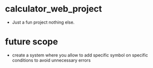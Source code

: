 # calculator_web_project
- Just a fun project nothing else.

# future scope
- create a system where you allow to add specific symbol on specific conditions to avoid unnecessary errors